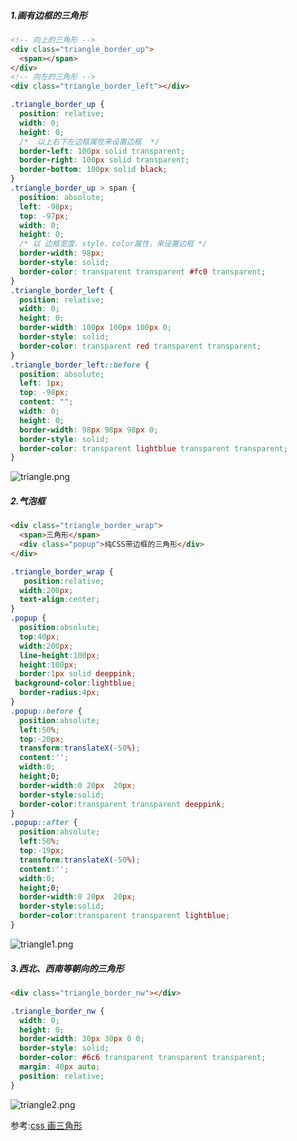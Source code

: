 ##### 1.画有边框的三角形

```html
<!-- 向上的三角形 -->
<div class="triangle_border_up">
  <span></span>
</div>
<!-- 向左的三角形 -->
<div class="triangle_border_left"></div>
```

```css
.triangle_border_up {
  position: relative;
  width: 0;
  height: 0;
  /*  以上右下左边框属性来设置边框  */
  border-left: 100px solid transparent;
  border-right: 100px solid transparent;
  border-bottom: 100px solid black;
}
.triangle_border_up > span {
  position: absolute;
  left: -98px;
  top: -97px;
  width: 0;
  height: 0;
  /* 以 边框宽度、style、color属性，来设置边框 */
  border-width: 98px;
  border-style: solid;
  border-color: transparent transparent #fc0 transparent;
}
.triangle_border_left {
  position: relative;
  width: 0;
  height: 0;
  border-width: 100px 100px 100px 0;
  border-style: solid;
  border-color: transparent red transparent transparent;
}
.triangle_border_left::before {
  position: absolute;
  left: 1px;
  top: -98px;
  content: "";
  width: 0;
  height: 0;
  border-width: 98px 98px 98px 0;
  border-style: solid;
  border-color: transparent lightblue transparent transparent;
}
```

![triangle.png](https://i.loli.net/2019/12/11/uJzr9gXvOi784wm.png)

##### 2.气泡框

```html
<div class="triangle_border_wrap">
  <span>三角形</span>
  <div class="popup">纯CSS带边框的三角形</div>
</div>
```

```css
.triangle_border_wrap {
   position:relative;
  width:200px;
  text-align:center;
}
.popup {
  position:absolute;
  top:40px;
  width:200px;
  line-height:100px;
  height:100px;
  border:1px solid deeppink;
 background-color:lightblue;
  border-radius:4px;
}
.popup::before {
  position:absolute;
  left:50%;
  top:-20px;
  transform:translateX(-50%);
  content:'';
  width:0;
  height;0;
  border-width:0 20px  20px;
  border-style:solid;
  border-color:transparent transparent deeppink;
}
.popup::after {
  position:absolute;
  left:50%;
  top:-19px;
  transform:translateX(-50%);
  content:'';
  width:0;
  height;0;
  border-width:0 20px  20px;
  border-style:solid;
  border-color:transparent transparent lightblue;
}

```

![triangle1.png](https://i.loli.net/2019/12/11/I3rcnqfHXpEFjPV.png)

##### 3.西北、西南等朝向的三角形

```html
<div class="triangle_border_nw"></div>
```

```css
.triangle_border_nw {
  width: 0;
  height: 0;
  border-width: 30px 30px 0 0;
  border-style: solid;
  border-color: #6c6 transparent transparent transparent;
  margin: 40px auto;
  position: relative;
}
```

![triangle2.png](https://i.loli.net/2019/12/11/p5iuj21VtKmnUQf.png)

参考:[css 画三角形](https://www.cnblogs.com/blosaa/p/3823695.html)
